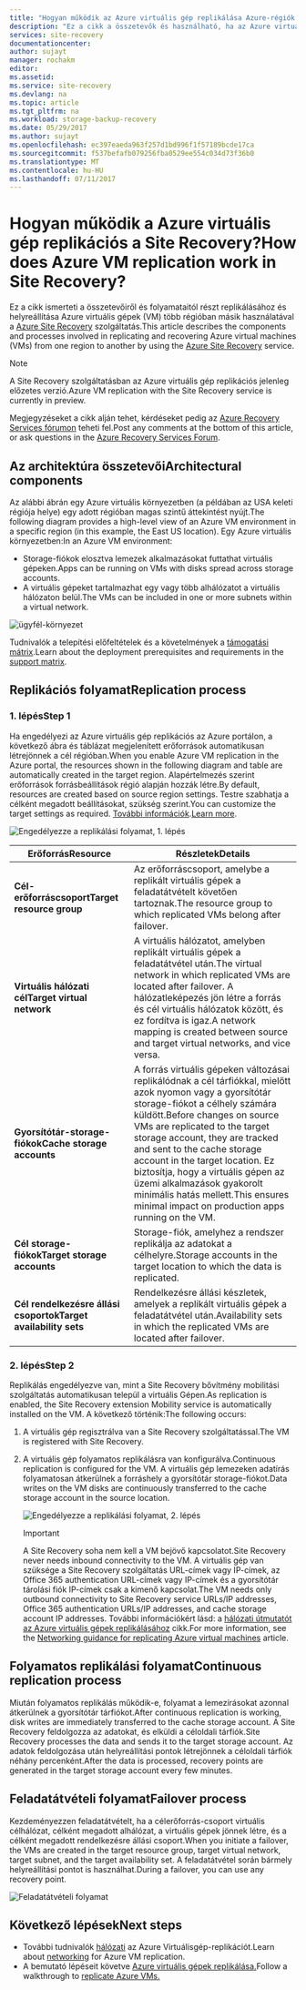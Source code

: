 ```yaml
---
title: "Hogyan működik az Azure virtuális gép replikálása Azure-régiók közötti az Azure Site Recovery?  | Microsoft Docs"
description: "Ez a cikk a összetevők és használható, ha az Azure virtuális gépek replikálása az Azure Site Recovery szolgáltatás használatával Azure-régiók közötti architektúra áttekintése."
services: site-recovery
documentationcenter: 
author: sujayt
manager: rochakm
editor: 
ms.assetid: 
ms.service: site-recovery
ms.devlang: na
ms.topic: article
ms.tgt_pltfrm: na
ms.workload: storage-backup-recovery
ms.date: 05/29/2017
ms.author: sujayt
ms.openlocfilehash: ec397eaeda963f257d1bd996f1f57189bcde17ca
ms.sourcegitcommit: f537befafb079256fba0529ee554c034d73f36b0
ms.translationtype: MT
ms.contentlocale: hu-HU
ms.lasthandoff: 07/11/2017
---
```

# <a name="how-does-azure-vm-replication-work-in-site-recovery"></a><span data-ttu-id="1e3c4-104">Hogyan működik a Azure virtuális gép replikációs a Site Recovery?</span><span class="sxs-lookup"><span data-stu-id="1e3c4-104">How does Azure VM replication work in Site Recovery?</span></span>


<span data-ttu-id="1e3c4-105">Ez a cikk ismerteti a összetevőiről és folyamataitól részt replikálásához és helyreállítása Azure virtuális gépek (VM) több régióban másik használatával a [Azure Site Recovery](site-recovery-overview.md) szolgáltatás.</span><span class="sxs-lookup"><span data-stu-id="1e3c4-105">This article describes the components and processes involved in replicating and recovering Azure virtual machines (VMs) from one region to another by using the [Azure Site Recovery](site-recovery-overview.md) service.</span></span>

>[!NOTE]
><span data-ttu-id="1e3c4-106">A Site Recovery szolgáltatásban az Azure virtuális gép replikációs jelenleg előzetes verzió.</span><span class="sxs-lookup"><span data-stu-id="1e3c4-106">Azure VM replication with the Site Recovery service is currently in preview.</span></span>

<span data-ttu-id="1e3c4-107">Megjegyzéseket a cikk alján tehet, kérdéseket pedig az [Azure Recovery Services fórumon](https://social.msdn.microsoft.com/forums/azure/home?forum=hypervrecovmgr) teheti fel.</span><span class="sxs-lookup"><span data-stu-id="1e3c4-107">Post any comments at the bottom of this article, or ask questions in the [Azure Recovery Services Forum](https://social.msdn.microsoft.com/forums/azure/home?forum=hypervrecovmgr).</span></span>

## <a name="architectural-components"></a><span data-ttu-id="1e3c4-108">Az architektúra összetevői</span><span class="sxs-lookup"><span data-stu-id="1e3c4-108">Architectural components</span></span>

<span data-ttu-id="1e3c4-109">Az alábbi ábrán egy Azure virtuális környezetben (a példában az USA keleti régiója helye) egy adott régióban magas szintű áttekintést nyújt.</span><span class="sxs-lookup"><span data-stu-id="1e3c4-109">The following diagram provides a high-level view of an Azure VM environment in a specific region (in this example, the East US location).</span></span> <span data-ttu-id="1e3c4-110">Egy Azure virtuális környezetben:</span><span class="sxs-lookup"><span data-stu-id="1e3c4-110">In an Azure VM environment:</span></span>
- <span data-ttu-id="1e3c4-111">Storage-fiókok elosztva lemezek alkalmazásokat futtathat virtuális gépeken.</span><span class="sxs-lookup"><span data-stu-id="1e3c4-111">Apps can be running on VMs with disks spread across storage accounts.</span></span>
- <span data-ttu-id="1e3c4-112">A virtuális gépeket tartalmazhat egy vagy több alhálózatot a virtuális hálózaton belül.</span><span class="sxs-lookup"><span data-stu-id="1e3c4-112">The VMs can be included in one or more subnets within a virtual network.</span></span>

![ügyfél-környezet](./media/site-recovery-azure-to-azure-architecture/source-environment.png)

<span data-ttu-id="1e3c4-114">Tudnivalók a telepítési előfeltételek és a követelmények a [támogatási mátrix](site-recovery-support-matrix-azure-to-azure.md).</span><span class="sxs-lookup"><span data-stu-id="1e3c4-114">Learn about the deployment prerequisites and requirements in the [support matrix](site-recovery-support-matrix-azure-to-azure.md).</span></span>

## <a name="replication-process"></a><span data-ttu-id="1e3c4-115">Replikációs folyamat</span><span class="sxs-lookup"><span data-stu-id="1e3c4-115">Replication process</span></span>

### <a name="step-1"></a><span data-ttu-id="1e3c4-116">1. lépés</span><span class="sxs-lookup"><span data-stu-id="1e3c4-116">Step 1</span></span>

<span data-ttu-id="1e3c4-117">Ha engedélyezi az Azure virtuális gép replikációs az Azure portálon, a következő ábra és táblázat megjelenített erőforrások automatikusan létrejönnek a cél régióban.</span><span class="sxs-lookup"><span data-stu-id="1e3c4-117">When you enable Azure VM replication in the Azure portal, the resources shown in the following diagram and table are automatically created in the target region.</span></span> <span data-ttu-id="1e3c4-118">Alapértelmezés szerint erőforrások forrásbeállítások régió alapján hozzák létre.</span><span class="sxs-lookup"><span data-stu-id="1e3c4-118">By default, resources are created based on source region settings.</span></span> <span data-ttu-id="1e3c4-119">Testre szabhatja a célként megadott beállításokat, szükség szerint.</span><span class="sxs-lookup"><span data-stu-id="1e3c4-119">You can customize the target settings as required.</span></span> <span data-ttu-id="1e3c4-120">[További információk](site-recovery-replicate-azure-to-azure.md).</span><span class="sxs-lookup"><span data-stu-id="1e3c4-120">[Learn more](site-recovery-replicate-azure-to-azure.md).</span></span>

![Engedélyezze a replikálási folyamat, 1. lépés](./media/site-recovery-azure-to-azure-architecture/enable-replication-step-1.png)

<span data-ttu-id="1e3c4-122">**Erőforrás**</span><span class="sxs-lookup"><span data-stu-id="1e3c4-122">**Resource**</span></span> | <span data-ttu-id="1e3c4-123">**Részletek**</span><span class="sxs-lookup"><span data-stu-id="1e3c4-123">**Details**</span></span>
--- | ---
<span data-ttu-id="1e3c4-124">**Cél-erőforráscsoport**</span><span class="sxs-lookup"><span data-stu-id="1e3c4-124">**Target resource group**</span></span> | <span data-ttu-id="1e3c4-125">Az erőforráscsoport, amelybe a replikált virtuális gépek a feladatátvételt követően tartoznak.</span><span class="sxs-lookup"><span data-stu-id="1e3c4-125">The resource group to which replicated VMs belong after failover.</span></span>
<span data-ttu-id="1e3c4-126">**Virtuális hálózati cél**</span><span class="sxs-lookup"><span data-stu-id="1e3c4-126">**Target virtual network**</span></span> | <span data-ttu-id="1e3c4-127">A virtuális hálózatot, amelyben replikált virtuális gépek a feladatátvétel után.</span><span class="sxs-lookup"><span data-stu-id="1e3c4-127">The virtual network in which replicated VMs are located after failover.</span></span> <span data-ttu-id="1e3c4-128">A hálózatleképezés jön létre a forrás és cél virtuális hálózatok között, és ez fordítva is igaz.</span><span class="sxs-lookup"><span data-stu-id="1e3c4-128">A network mapping is created between source and target virtual networks, and vice versa.</span></span>
<span data-ttu-id="1e3c4-129">**Gyorsítótár-storage-fiókok**</span><span class="sxs-lookup"><span data-stu-id="1e3c4-129">**Cache storage accounts**</span></span> | <span data-ttu-id="1e3c4-130">A forrás virtuális gépeken változásai replikálódnak a cél tárfiókkal, mielőtt azok nyomon vagy a gyorsítótár storage-fiókot a célhely számára küldött.</span><span class="sxs-lookup"><span data-stu-id="1e3c4-130">Before changes on source VMs are replicated to the target storage account, they are tracked and sent to the cache storage account in the target location.</span></span> <span data-ttu-id="1e3c4-131">Ez biztosítja, hogy a virtuális gépen az üzemi alkalmazások gyakorolt minimális hatás mellett.</span><span class="sxs-lookup"><span data-stu-id="1e3c4-131">This ensures minimal impact on production apps running on the VM.</span></span>
<span data-ttu-id="1e3c4-132">**Cél storage-fiókok**</span><span class="sxs-lookup"><span data-stu-id="1e3c4-132">**Target storage accounts**</span></span>  | <span data-ttu-id="1e3c4-133">Storage-fiók, amelyhez a rendszer replikálja az adatokat a célhelyre.</span><span class="sxs-lookup"><span data-stu-id="1e3c4-133">Storage accounts in the target location to which the data is replicated.</span></span>
<span data-ttu-id="1e3c4-134">**Cél rendelkezésre állási csoportok**</span><span class="sxs-lookup"><span data-stu-id="1e3c4-134">**Target availability sets**</span></span>  | <span data-ttu-id="1e3c4-135">Rendelkezésre állási készletek, amelyek a replikált virtuális gépek a feladatátvétel után.</span><span class="sxs-lookup"><span data-stu-id="1e3c4-135">Availability sets in which the replicated VMs are located after failover.</span></span>

### <a name="step-2"></a><span data-ttu-id="1e3c4-136">2. lépés</span><span class="sxs-lookup"><span data-stu-id="1e3c4-136">Step 2</span></span>

<span data-ttu-id="1e3c4-137">Replikálás engedélyezve van, mint a Site Recovery bővítmény mobilitási szolgáltatás automatikusan települ a virtuális Gépen.</span><span class="sxs-lookup"><span data-stu-id="1e3c4-137">As replication is enabled, the Site Recovery extension Mobility service is automatically installed on the VM.</span></span> <span data-ttu-id="1e3c4-138">A következő történik:</span><span class="sxs-lookup"><span data-stu-id="1e3c4-138">The following occurs:</span></span>

1. <span data-ttu-id="1e3c4-139">A virtuális gép regisztrálva van a Site Recovery szolgáltatással.</span><span class="sxs-lookup"><span data-stu-id="1e3c4-139">The VM is registered with Site Recovery.</span></span>

2. <span data-ttu-id="1e3c4-140">A virtuális gép folyamatos replikálásra van konfigurálva.</span><span class="sxs-lookup"><span data-stu-id="1e3c4-140">Continuous replication is configured for the VM.</span></span> <span data-ttu-id="1e3c4-141">A virtuális gép lemezeken adatírás folyamatosan átkerülnek a forráshely a gyorsítótár storage-fiókot.</span><span class="sxs-lookup"><span data-stu-id="1e3c4-141">Data writes on the VM disks are continuously transferred to the cache storage account in the source location.</span></span>

   ![Engedélyezze a replikálási folyamat, 2. lépés](./media/site-recovery-azure-to-azure-architecture/enable-replication-step-2.png)

   >[!IMPORTANT]
   > <span data-ttu-id="1e3c4-143">A Site Recovery soha nem kell a VM bejövő kapcsolatot.</span><span class="sxs-lookup"><span data-stu-id="1e3c4-143">Site Recovery never needs inbound connectivity to the VM.</span></span> <span data-ttu-id="1e3c4-144">A virtuális gép van szüksége a Site Recovery szolgáltatás URL-címek vagy IP-címek, az Office 365 authentication URL-címek vagy IP-címek és a gyorsítótár tárolási fiók IP-címek csak a kimenő kapcsolat.</span><span class="sxs-lookup"><span data-stu-id="1e3c4-144">The VM needs only outbound connectivity to Site Recovery service URLs/IP addresses, Office 365 authentication URLs/IP addresses, and cache storage account IP addresses.</span></span> <span data-ttu-id="1e3c4-145">További információkért lásd: a [hálózati útmutatót az Azure virtuális gépek replikálásához](site-recovery-azure-to-azure-networking-guidance.md) cikk.</span><span class="sxs-lookup"><span data-stu-id="1e3c4-145">For more information, see the [Networking guidance for replicating Azure virtual machines](site-recovery-azure-to-azure-networking-guidance.md) article.</span></span>

## <a name="continuous-replication-process"></a><span data-ttu-id="1e3c4-146">Folyamatos replikálási folyamat</span><span class="sxs-lookup"><span data-stu-id="1e3c4-146">Continuous replication process</span></span>

<span data-ttu-id="1e3c4-147">Miután folyamatos replikálás működik-e, folyamat a lemezírásokat azonnal átkerülnek a gyorsítótár tárfiókot.</span><span class="sxs-lookup"><span data-stu-id="1e3c4-147">After continuous replication is working, disk writes are immediately transferred to the cache storage account.</span></span> <span data-ttu-id="1e3c4-148">A Site Recovery feldolgozza az adatokat, és elküldi a céloldali tárfiók.</span><span class="sxs-lookup"><span data-stu-id="1e3c4-148">Site Recovery processes the data and sends it to the target storage account.</span></span> <span data-ttu-id="1e3c4-149">Az adatok feldolgozása után helyreállítási pontok létrejönnek a céloldali tárfiók néhány percenként.</span><span class="sxs-lookup"><span data-stu-id="1e3c4-149">After the data is processed, recovery points are generated in the target storage account every few minutes.</span></span>

## <a name="failover-process"></a><span data-ttu-id="1e3c4-150">Feladatátvételi folyamat</span><span class="sxs-lookup"><span data-stu-id="1e3c4-150">Failover process</span></span>

<span data-ttu-id="1e3c4-151">Kezdeményezzen feladatátvételt, ha a célerőforrás-csoport virtuális célhálózat, célként megadott alhálózat, a virtuális gépek jönnek létre, és a célként megadott rendelkezésre állási csoport.</span><span class="sxs-lookup"><span data-stu-id="1e3c4-151">When you initiate a failover, the VMs are created in the target resource group, target virtual network, target subnet, and the target availability set.</span></span> <span data-ttu-id="1e3c4-152">A feladatátvétel során bármely helyreállítási pontot is használhat.</span><span class="sxs-lookup"><span data-stu-id="1e3c4-152">During a failover, you can use any recovery point.</span></span>

![Feladatátvételi folyamat](./media/site-recovery-azure-to-azure-architecture/failover.png)

## <a name="next-steps"></a><span data-ttu-id="1e3c4-154">Következő lépések</span><span class="sxs-lookup"><span data-stu-id="1e3c4-154">Next steps</span></span>

- <span data-ttu-id="1e3c4-155">További tudnivalók [hálózati](site-recovery-azure-to-azure-networking-guidance.md) az Azure Virtuálisgép-replikációt.</span><span class="sxs-lookup"><span data-stu-id="1e3c4-155">Learn about [networking](site-recovery-azure-to-azure-networking-guidance.md) for Azure VM replication.</span></span>
- <span data-ttu-id="1e3c4-156">A bemutató lépéseit követve [Azure virtuális gépek replikálása.](site-recovery-azure-to-azure.md)</span><span class="sxs-lookup"><span data-stu-id="1e3c4-156">Follow a walkthrough to [replicate Azure VMs.](site-recovery-azure-to-azure.md)</span></span>

